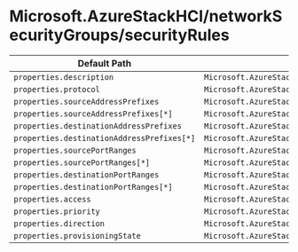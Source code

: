 # Microsoft.AzureStackHCI/networkSecurityGroups/securityRules

| Default Path | Alias |
|---|---|
| `properties.description` | `Microsoft.AzureStackHCI/networkSecurityGroups/securityRules/description` |
| `properties.protocol` | `Microsoft.AzureStackHCI/networkSecurityGroups/securityRules/protocol` |
| `properties.sourceAddressPrefixes` | `Microsoft.AzureStackHCI/networkSecurityGroups/securityRules/sourceAddressPrefixes` |
| `properties.sourceAddressPrefixes[*]` | `Microsoft.AzureStackHCI/networkSecurityGroups/securityRules/sourceAddressPrefixes[*]` |
| `properties.destinationAddressPrefixes` | `Microsoft.AzureStackHCI/networkSecurityGroups/securityRules/destinationAddressPrefixes` |
| `properties.destinationAddressPrefixes[*]` | `Microsoft.AzureStackHCI/networkSecurityGroups/securityRules/destinationAddressPrefixes[*]` |
| `properties.sourcePortRanges` | `Microsoft.AzureStackHCI/networkSecurityGroups/securityRules/sourcePortRanges` |
| `properties.sourcePortRanges[*]` | `Microsoft.AzureStackHCI/networkSecurityGroups/securityRules/sourcePortRanges[*]` |
| `properties.destinationPortRanges` | `Microsoft.AzureStackHCI/networkSecurityGroups/securityRules/destinationPortRanges` |
| `properties.destinationPortRanges[*]` | `Microsoft.AzureStackHCI/networkSecurityGroups/securityRules/destinationPortRanges[*]` |
| `properties.access` | `Microsoft.AzureStackHCI/networkSecurityGroups/securityRules/access` |
| `properties.priority` | `Microsoft.AzureStackHCI/networkSecurityGroups/securityRules/priority` |
| `properties.direction` | `Microsoft.AzureStackHCI/networkSecurityGroups/securityRules/direction` |
| `properties.provisioningState` | `Microsoft.AzureStackHCI/networkSecurityGroups/securityRules/provisioningState` |

